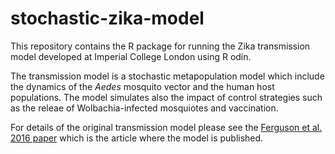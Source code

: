 # stochastic-zika-model
This repository contains the R package for running the Zika transmission model developed at Imperial College London using R odin.

The transmission model is a stochastic metapopulation model which include the dynamics of the _Aedes_ mosquito vector and the human host populations. The model simulates also the impact of control strategies such as the releae of Wolbachia-infected mosquiotes and vaccination.

For details of the original transmission model please see the [Ferguson et al. 2016 paper](https://science.sciencemag.org/content/353/6297/353) 
which is the article where the model is published.
